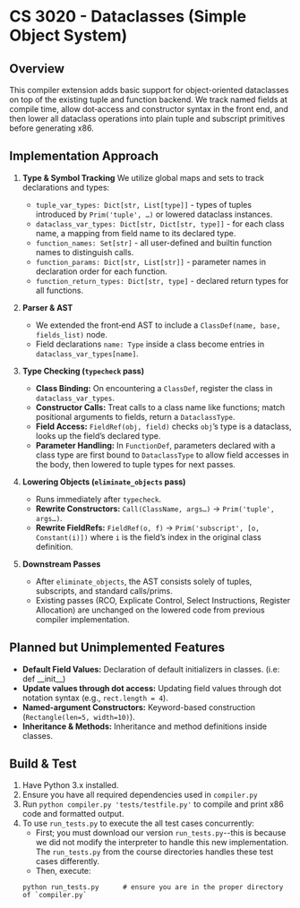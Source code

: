 # CS 3020 - Dataclasses (Simple Object System)
## Overview

This compiler extension adds basic support for object-oriented dataclasses on top of the existing tuple and function backend. We track named fields at compile time, allow dot‑access and constructor syntax in the front end, and then lower all dataclass operations into plain tuple and subscript primitives before generating x86.

## Implementation Approach

1. **Type & Symbol Tracking**
   We utilize global maps and sets to track declarations and types:
   * `tuple_var_types: Dict[str, List[type]]` - types of tuples introduced by `Prim('tuple', …)` or lowered dataclass instances.
   * `dataclass_var_types: Dict[str, Dict[str, type]]` - for each class name, a mapping from field name to its declared type.
   * `function_names: Set[str]` - all user-defined and builtin function names to distinguish calls.
   * `function_params: Dict[str, List[str]]` - parameter names in declaration order for each function.
   * `function_return_types: Dict[str, type]` - declared return types for all functions.

2. **Parser & AST**
   * We extended the front‑end AST to include a `ClassDef(name, base, fields_list)` node.
   * Field declarations `name: Type` inside a class become entries in `dataclass_var_types[name]`.

3. **Type Checking (`typecheck` pass)**
   * **Class Binding:** On encountering a `ClassDef`, register the class in `dataclass_var_types`.
   * **Constructor Calls:** Treat calls to a class name like functions; match positional arguments to fields, return a  `DataclassType`.
   * **Field Access:** `FieldRef(obj, field)` checks `obj`’s type is a dataclass, looks up the field’s declared type.
   * **Parameter Handling:** In `FunctionDef`, parameters declared with a class type are first bound to `DataclassType` to allow field accesses in the body, then lowered to tuple types for next passes.

4. **Lowering Objects (`eliminate_objects` pass)**
   * Runs immediately after `typecheck`.
   * **Rewrite Constructors:** `Call(ClassName, args…)` → `Prim('tuple', args…)`.
   * **Rewrite FieldRefs:** `FieldRef(o, f)` → `Prim('subscript', [o, Constant(i)])` where `i` is the field’s index in the original class definition.

5. **Downstream Passes**
   * After `eliminate_objects`, the AST consists solely of tuples, subscripts, and standard calls/prims.
   * Existing passes (RCO, Explicate Control, Select Instructions, Register Allocation) are unchanged on the lowered code from previous compiler implementation.

## Planned but Unimplemented Features
* **Default Field Values:** Declaration of default initializers in classes. (i.e: def \_\_init\_\_)
* **Update values through dot access:** Updating field values through dot notation syntax (e.g., `rect.length = 4`).
* **Named-argument Constructors:** Keyword-based construction (`Rectangle(len=5, width=10)`).
* **Inheritance & Methods:** Inheritance and method definitions inside classes.

## Build & Test
1. Have Python 3.x installed.
2. Ensure you have all required dependencies used in `compiler.py`
3. Run `python compiler.py 'tests/testfile.py'` to compile and print x86 code and formatted output.
4. To use `run_tests.py` to execute the all test cases concurrently:
   - First; you must download our version `run_tests.py`--this is because we did not modify the interpreter to handle this new implementation. The `run_tests.py` from the course directories handles these test cases differently.
   - Then, execute:
   ```
   python run_tests.py      # ensure you are in the proper directory of `compiler.py`
   ```
